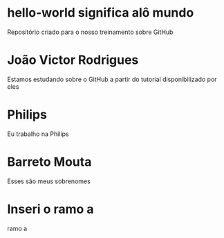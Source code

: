 # hello-world significa alô mundo
Repositório criado para o nosso treinamento sobre GitHub
# João Victor Rodrigues
Estamos estudando sobre o GitHub a partir do tutorial disponibilizado por eles
# Philips
Eu trabalho na Philips
# Barreto Mouta
Esses são meus sobrenomes
# Inseri o ramo a
ramo a
